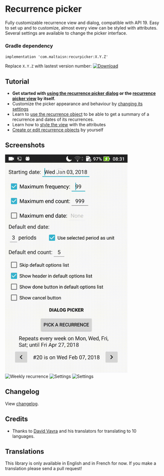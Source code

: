 # Recurrence picker
Fully customizable recurrence view and dialog, compatible with API 19. Easy to set up and to customize, almost every view can be styled with attributes. Several settings are available to change the picker interface.

### Gradle dependency
`implementation 'com.maltaisn:recurpicker:X.Y.Z'`

Replace `X.Y.Z` with lastest version number: [ ![Download](https://api.bintray.com/packages/maltaisn/recurrence-picker/recurrence-picker/images/download.svg) ](https://bintray.com/maltaisn/recurrence-picker/recurrence-picker/_latestVersion)

## Tutorial
- **Get started with [using the recurrence picker dialog](https://github.com/maltaisn/recurpickerlib/wiki/Using-the-dialog-picker) or the [recurrence picker view](https://github.com/maltaisn/recurpickerlib/wiki/Using-the-picker-view) by itself.**
- Customize the picker appearance and behaviour by [changing its settings](https://github.com/maltaisn/recurpickerlib/wiki/Recurrence-picker-settings)
- Learn to [use the recurrence object](https://github.com/maltaisn/recurpickerlib/wiki/Using-the-recurrence-object) to be able to get a summary of a recurrence and dates of its recurrences.
- Learn how to [style the view](https://github.com/maltaisn/recurpickerlib/wiki/Styling-the-view) with the attributes
- [Create or edit recurrence objects](https://github.com/maltaisn/recurpickerlib/wiki/Creating-or-editing-a-recurrence) by yourself

## Screenshots
<img src="screenshots/monthly.gif" alt="Monthly recurrence" width="400px"/> <img src="screenshots/weekly.gif" alt="Weekly recurrence" width="400px"/> <img src="screenshots/settings1.gif" alt="Settings" width="400px"/> <img src="screenshots/settings2.gif" alt="Settings" width="400px"/>

## Changelog
View [changelog](CHANGELOG.md).

## Credits
- Thanks to [David Vavra](https://github.com/davidvavra) and his translators for translating to 10 languages.

## Translations
This library is only available in English and in French for now. If you make a translation please send a pull request!
